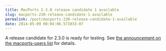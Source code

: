 ```yaml
---
title: MacPorts 2.3.0 release candidate 1 available
slug: macports-230-release-candidate-1-available
permalink: /post/macports-230-release-candidate-1-available
date: 2014-05-09 00:04:06.571033-07
---
```


A release candidate for 2.3.0 is ready for testing. See [the announcement on the macports-users list](https://lists.macosforge.org/pipermail/macports-users/2014-May/035383.html) for details.
